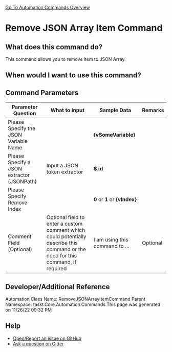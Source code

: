 <!--TITLE: Remove JSON Array Item Command -->
<!-- SUBTITLE: a command in the JSON Commands group. -->
[Go To Automation Commands Overview](/automation-commands.md)


# Remove JSON Array Item Command


## What does this command do?
This command allows you to remove item to JSON Array.


## When would I want to use this command?



## Command Parameters
| Parameter Question   	| What to input  	|  Sample Data 	| Remarks  	|
| ---                    | ---               | ---           | ---       |
|Please Specify the JSON Variable Name||**{vSomeVariable}**||
|Please Specify a JSON extractor (JSONPath)|Input a JSON token extractor|**$.id**||
|Please Specify Remove Index||**0** or **1** or **{vIndex}**||
|Comment Field (Optional)|Optional field to enter a custom comment which could potentially describe this command or the need for this command, if required|I am using this command to ...|Optional|










## Developer/Additional Reference
Automation Class Name: RemoveJSONArrayItemCommand
Parent Namespace: taskt.Core.Automation.Commands
This page was generated on 11/26/22 09:32 PM


## Help
- [Open/Report an issue on GitHub](https://github.com/rcktrncn/taskt/issues/new)
- [Ask a question on Gitter](https://gitter.im/taskt-rpa/Lobby)
